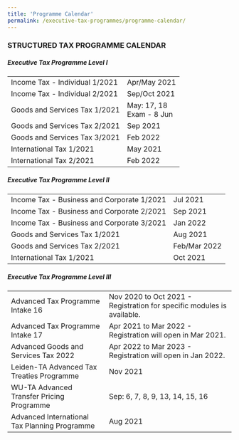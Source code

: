 ```yaml
---
title: 'Programme Calendar'
permalink: /executive-tax-programmes/programme-calendar/
---
```


### **STRUCTURED TAX PROGRAMME CALENDAR**
##### **Executive Tax Programme Level I**



<table>
  <tbody>
  <tr>
    <td>Income Tax - Individual 1/2021</td>
    <td>Apr/May 2021<br>
  <tr>
    <td>Income Tax - Individual 2/2021</td>
    <td>Sep/Oct 2021<br>
  <tr>
     <td>Goods and Services Tax 1/2021</td>
    <td>May: 17, 18<br>
        Exam - 8 Jun
  <tr>
    <td>Goods and Services Tax 2/2021</td>
    <td>Sep 2021<br>
  <tr>
  <td>Goods and Services Tax 3/2021</td>
    <td>Feb 2022<br>
  <tr>
   <td>International Tax 1/2021</td>
    <td>May 2021<br> 
  <tr>
    <td>International Tax 2/2021</td>
    <td>Feb 2022</td>
    </tbody>
 </table>

 
##### **Executive Tax Programme Level II**

<div>

  <table>
  <tbody>
    <tr>
      <td>Income Tax - Business and Corporate 1/2021</td>
      <td>Jul 2021<br> 
    <tr>
      <td>Income Tax - Business and Corporate 2/2021</td>
      <td>Sep 2021<br> 
    <tr>
     <td>Income Tax - Business and Corporate 3/2021</td>
      <td>Jan 2022<br>
    <tr>
       <td>Goods and Services Tax 1/2021</td>
      <td>Aug 2021<br>
    <tr>
      <td>Goods and Services Tax 2/2021</td>
      <td>Feb/Mar 2022<br> 
    <tr>
     <td>International Tax 1/2021</td>
      <td>Oct 2021</td>
   </tbody>
   </table>

 
##### **Executive Tax Programme Level III**


<table>
  </tbody>
  <tr>
    <td>Advanced Tax Programme Intake 16</td>
    <td>Nov 2020 to Oct 2021 - Registration for specific modules is available.<br>
    </td> 
  <tr>
    <td>Advanced Tax Programme Intake 17</td>
    <td>Apr 2021 to Mar 2022 - Registration will open in Mar 2021.<br>
     </td> 
  <tr>
     <td>Advanced Goods and Services Tax 2022</td>
    <td>Apr 2022 to Mar 2023 - Registration will open in Jan 2022.<br>
    </td> 
  <tr>
    <td>Leiden-TA Advanced Tax Treaties Programme </td>
    <td>Nov 2021 </td>
  <tr>
   <td>WU-TA Advanced Transfer Pricing Programme</td>
    <td>Sep: 6, 7, 8, 9, 13, 14, 15, 16 </td>
  <tr>
   <td>Advanced International Tax Planning Programme</td>
    <td>Aug 2021 </td>
  </tr>
 </tbody>
 </table>

 
